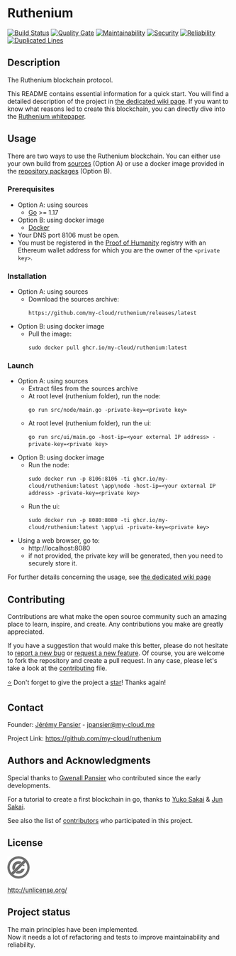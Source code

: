 # Ruthenium

[![Build Status](https://github.com/my-cloud/ruthenium/workflows/Go/badge.svg?branch=main)](https://github.com/my-cloud/ruthenium/actions?query=workflow%3AGo+event%3Apush+branch%3Amain)
[![Quality Gate](https://sonarcloud.io/api/project_badges/measure?project=my-cloud_ruthenium&metric=alert_status)](https://sonarcloud.io/project/overview?id=my-cloud_ruthenium)
[![Maintainability](https://sonarcloud.io/api/project_badges/measure?project=my-cloud_ruthenium&metric=sqale_rating)](https://sonarcloud.io/component_measures?id=my-cloud_ruthenium&metric=sqale_rating)
[![Security](https://sonarcloud.io/api/project_badges/measure?project=my-cloud_ruthenium&metric=security_rating)](https://sonarcloud.io/component_measures?id=my-cloud_ruthenium&metric=security_rating)
[![Reliability](https://sonarcloud.io/api/project_badges/measure?project=my-cloud_ruthenium&metric=reliability_rating)](https://sonarcloud.io/component_measures?id=my-cloud_ruthenium&metric=reliability_rating)
[![Duplicated Lines](https://sonarcloud.io/api/project_badges/measure?project=my-cloud_ruthenium&metric=duplicated_lines_density)](https://sonarcloud.io/component_measures?id=my-cloud_ruthenium&metric=duplicated_lines_density)

## Description
The Ruthenium blockchain protocol.

This README contains essential information for a quick start. You will find a detailed description of the project in [the dedicated wiki page](https://github.com/my-cloud/ruthenium/wiki/Home). If you want to know what reasons led to create this blockchain, you can directly dive into the [Ruthenium whitepaper](https://github.com/my-cloud/ruthenium/wiki/Whitepaper). 

## Usage
There are two ways to use the Ruthenium blockchain. You can either use your own build from [sources](https://github.com/my-cloud/ruthenium/releases) (Option A) or use a docker image provided in the [repository packages](https://github.com/my-cloud/ruthenium/pkgs/container/ruthenium) (Option B).

### Prerequisites
* Option A: using sources
  * [Go][1] >= 1.17
* Option B: using docker image
  * [Docker][2]
* Your DNS port 8106 must be open.
* You must be registered in the [Proof of Humanity](https://github.com/my-cloud/ruthenium/Whitepaper#proof-of-humanity) registry with an Ethereum wallet address for which you are the owner of the `<private key>`.

### Installation
* Option A: using sources
  * Download the sources archive:
    ```
    https://github.com/my-cloud/ruthenium/releases/latest
    ```
* Option B: using docker image
  * Pull the image:
    ```
    sudo docker pull ghcr.io/my-cloud/ruthenium:latest
    ```

### Launch
* Option A: using sources
  * Extract files from the sources archive
  * At root level (ruthenium folder), run the node:
    ```
    go run src/node/main.go -private-key=<private key>
    ```
  * At root level (ruthenium folder), run the ui:
    ```
    go run src/ui/main.go -host-ip=<your external IP address> -private-key=<private key>
    ```
* Option B: using docker image
  * Run the node:
    ```
    sudo docker run -p 8106:8106 -ti ghcr.io/my-cloud/ruthenium:latest \app\node -host-ip=<your external IP address> -private-key=<private key>
    ```
  * Run the ui:
    ```
    sudo docker run -p 8080:8080 -ti ghcr.io/my-cloud/ruthenium:latest \app\ui -private-key=<private key>
    ```
* Using a web browser, go to:
  * http://localhost:8080
  * if not provided, the private key will be generated, then you need to securely store it.

For further details concerning the usage, see [the dedicated wiki page](https://github.com/my-cloud/ruthenium/wiki/Usage)

## Contributing
Contributions are what make the open source community such an amazing place to learn, inspire, and create. Any contributions you make are greatly appreciated.

If you have a suggestion that would make this better, please do not hesitate to [report a new bug](https://github.com/my-cloud/ruthenium/issues/new?assignees=&labels=bug&template=bug_report.md&title=) or [request a new feature](https://github.com/my-cloud/ruthenium/issues/new?assignees=&labels=enhancement&template=feature_request.md&title=). Of course, you are welcome to fork the repository and create a pull request. In any case, please let's take a look at the [contributing](https://github.com/my-cloud/ruthenium/blob/dev/CONTRIBUTING.md) file.

[⭐](https://github.com/login?return_to=%2Fmy-cloud%2Fruthenium) Don't forget to give the project a [star](https://github.com/login?return_to=%2Fmy-cloud%2Fruthenium)! Thanks again!

## Contact
Founder: [Jérémy Pansier](https://github.com/JeremyPansier) - jpansier@my-cloud.me

Project Link: https://github.com/my-cloud/ruthenium

## Authors and Acknowledgments
Special thanks to [Gwenall Pansier](https://github.com/Gwenall) who contributed since the early developments.

For a tutorial to create a first blockchain in go, thanks to [Yuko Sakai][3] & [Jun Sakai][4].

See also the list of [contributors](https://github.com/my-cloud/ruthenium/graphs/contributors) who participated in this project.

## License
![img.png](doc/img.png)

http://unlicense.org/

## Project status
The main principles have been implemented.  
Now it needs a lot of refactoring and tests to improve maintainability and
reliability.

[1]: https://go.dev/dl/ "Go website"
[2]: https://www.docker.com/ "Docker website"
[3]: https://www.udemy.com/user/myeigoworld/ "Yuko Sakai LinkedIn profile"
[4]: https://udemy.com/user/jun-sakai/ "Jun Sakai LinkedIn profile"
